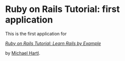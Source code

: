 # Ruby on Rails Tutorial: first application
This is the first application for

[*Ruby on Rails Tutorial: Learn Rails by Example*](http://railstutorial.org/)

by [Michael Hartl](http://michaelhartl.com/).